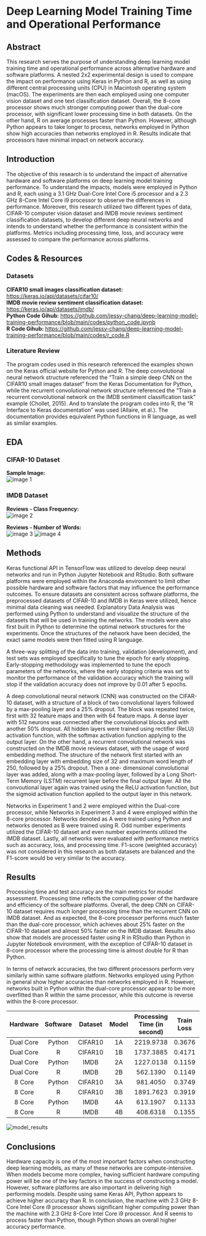 # Deep Learning Model Training Time and Operational Performance

## Abstract
This research serves the purpose of understanding deep learning model training time and operational performance across alternative hardware and software platforms. A nested 2x2 experimental design is used to compare the impact on performance using Keras in Python and R, as well as using different central processing units (CPU) in Macintosh operating system (macOS). The experiments are then each employed using one computer vision dataset and one text classification dataset. Overall, the 8-core processor shows much stronger computing power than the dual-core processor, with significant lower processing time in both datasets. On the other hand, R on average processes faster than Python. However, although Python appears to take longer to process, networks employed in Python show high accuracies than networks employed in R. Results indicate that processors have minimal impact on network accuracy.

## Introduction
The objective of this research is to understand the impact of alternative hardware and software platforms on deep learning model training performance. To understand the impacts, models were employed in Python and R, each using a 3.1 GHz Dual-Core Intel Core i5 processor and a 2.3 GHz 8-Core Intel Core i9 processor to observe the differences in performance. Moreover, this research utilized two different types of data, CIFAR-10 computer vision dataset and IMDB movie reviews sentiment classification datasets, to develop different deep neural networks and intends to understand whether the performance is consistent within the platforms. Metrics including processing time, loss, and accuracy were assessed to compare the performance across platforms.

## Codes & Resources

### Datasets
**CIFAR10 small images classification dataset:** https://keras.io/api/datasets/cifar10/  
**IMDB movie review sentiment classification dataset:** https://keras.io/api/datasets/imdb/  
**Python Code Gihub:** https://github.com/jessy-chang/deep-learning-model-training-performance/blob/main/codes/python_code.ipynb   
**R Code Gihub:** https://github.com/jessy-chang/deep-learning-model-training-performance/blob/main/codes/r_code.R

### Literature Review
The program codes used in this research referenced the examples shown on the Keras official website for Python and R. The deep convolutional neural network structure referenced the “Train a simple deep CNN on the CIFAR10 small images dataset” from the Keras Documentation for Python, while the recurrent convolutional network structure referenced the “Train a recurrent convolutional network on the IMDB sentiment classification task” example (Chollet, 2015). And to translate the program codes into R, the “R Interface to Keras documentation” was used (Allaire, et al.). The documentation provides equivalent Python functions in R language, as well as similar examples.

## EDA
### CIFAR-10 Dataset
**Sample Image:**  
![image 1](https://github.com/jessy-chang/deep-learning-model-training-performance/blob/main/program_outputs/cifar10_sample_image.png)

### IMDB Dataset
**Reviews - Class Frequency:**  
![image 2](https://github.com/jessy-chang/deep-learning-model-training-performance/blob/main/program_outputs/review_class_frequency.png)
  
**Reviews - Number of Words:**  
![image 3](https://github.com/jessy-chang/deep-learning-model-training-performance/blob/main/program_outputs/review_number_of_words_boxplot.png)
![image 4](https://github.com/jessy-chang/deep-learning-model-training-performance/blob/main/program_outputs/review_number_of_words_histogram.png)


## Methods
Keras functional API in TensorFlow was utilized to develop deep neural networks and run in Python Jupyter Notebook and RStudio. Both software platforms were employed within the Anaconda environment to limit other possible hardware and software factors that may influence the performance outcomes. To ensure datasets are consistent across software platforms, the preprocessed datasets of CIFAR-10 and IMDB in Keras were utilized, hence minimal data cleaning was needed. Explanatory Data Analysis was performed using Python to understand and visualize the structure of the datasets that will be used in training the networks. The models were also first built in Python to determine the optimal network structures for the experiments. Once the structures of the network have been decided, the exact same models were then fitted using R language.  

A three-way splitting of the data into training, validation (development), and test sets was employed specifically to tune the epoch for early stopping. Early-stopping methodology was implemented to tune the epoch parameters of the networks, where the early stopping criteria was set to monitor the performance of the validation accuracy which the training will stop if the validation accuracy does not improve by 0.01 after 5 epochs.  

A deep convolutional neural network (CNN) was constructed on the CIFAR-10 dataset, with a structure of a block of two convolutional layers followed by a max-pooling layer and a 25% dropout. The block was repeated twice, first with 32 feature maps and then with 64 feature maps. A dense layer with 512 neurons was connected after the convolutional blocks and with another 50% dropout. All hidden layers were trained using rectifier (ReLU) activation function, with the softmax activation function applying to the output layer. On the other hand, a recurrent convolutional network was constructed on the IMDB movie reviews dataset, with the usage of word embedding method. The structure of the network first started with an embedding layer with embedding size of 32 and maximum word length of 250, followed by a 25% dropout. Then a one- dimensional convolutional layer was added, along with a max-pooling layer, followed by a Long Short-Term Memory (LSTM) recurrent layer before the final output layer. All the convoutional layer again was trained using the ReLU activation function, but the sigmoid activation function applied to the output layer in this network.  

Networks in Experiment 1 and 2 were employed within the Dual-core processor, while Networks in Experiment 3 and 4 were employed within the 8-core processor. Networks denoted as A were trained using Python and networks denoted as B were trained using R. Odd number experiments utilized the CIFAR-10 dataset and even number experiments utilized the IMDB dataset. Lastly, all networks were evaluated with performance metrics such as accuracy, loss, and processing time. F1-score (weighted accuracy) was not considered in this research as both datasets are balanced and the F1-score would be very similar to the accuracy.

## Results
Processing time and test accuracy are the main metrics for model assessment. Processing time reflects the computing power of the hardware and efficiency of the software platforms. Overall, the deep CNN on CIFAR-10 dataset requires much longer processing time than the recurrent CNN on IMDB dataset. And as expected, the 8-core processor performs much faster than the dual-core processor, which achieves about 25% faster on the CIFAR-10 dataset and almost 50% faster on the IMDB dataset. Results also show that models are processed faster using R in RStudio than Python in Jupyter Notebook environment, with the exception of CIFAR-10 dataset in 8-core processor where the processing time is almost double for R than Python.  

In terms of network accuracies, the two different processors perform very similarly within same software platform. Networks employed using Python in general show higher accuracies than networks employed in R. However, networks built in Python within the dual-core processor appear to be more overfitted than R within the same processor, while this outcome is reverse within the 8-core processor.  

| Hardware | Software | Dataset | Model | Processing Time (in second) | Train Loss | Train Accuracy | Test Loss | Test Accuracy | 
| :------: |:------: |:------: |:------: |:------: |:------: |:------: |:------: |:------: |
|Dual Core |Python|CIFAR10|1A|2219.9738|0.3676|0.8878|0.711|0.766|
|Dual Core|R|CIFAR10|1B|1737.3885|0.4171|0.8624|0.766|0.7497|
|Dual Core|Python|IMDB|2A|1227.0138|0.1159|0.9726|0.6466|0.8479|
|Dual Core|R|IMDB|2B|562.1390|0.1149|0.9732|0.6551|0.8492|
|8 Core|Python|CIFAR10|3A|981.4050|0.3749|0.8789|0.7066|0.7648|
|8 Core|R|CIFAR10|3B|1891.7623|0.3919|0.8763|0.7384|0.7524|
|8 Core|Python|IMDB|4A|613.1907|0.1133|0.9737|0.6228|0.8568|
|8 Core|R|IMDB|4B|408.6318|0.1355|0.9682|0.7261|0.8407|


![model_results](https://github.com/jessy-chang/deep-learning-model-training-performance/blob/main/program_outputs/model_performance_plots.png)

## Conclusions
Hardware capacity is one of the most important factors when constructing deep learning models, as many of these networks are compute-intensive. When models become more complex, having sufficient hardware computing power will be one of the key factors in the success of constructing a model. However, software platforms are also important in delivering high performing models. Despite using same Keras API, Python appears to achieve higher accuracy than R. In conclusion, the machine with 2.3 GHz 8-Core Intel Core i9 processor shows significant higher computing power than the machine with 2.3 GHz 8-Core Intel Core i9 processor. And R seems to process faster than Python, though Python shows an overall higher accuracy performance.
